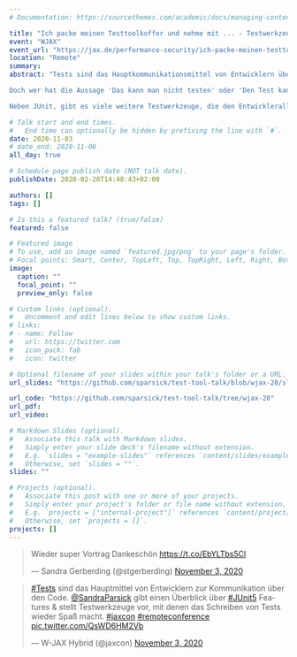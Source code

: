 ```yaml
---
# Documentation: https://sourcethemes.com/academic/docs/managing-content/

title: "Ich packe meinen Testtoolkoffer und nehme mit ... - Testwerkzeuge für den Entwickleralltag"
event: "WJAX"
event_url: "https://jax.de/performance-security/ich-packe-meinen-testtoolkoffer-und-nehme-mit-testwerkzeuge-fuer-den-entwickleralltag/"
location: "Remote"
summary:
abstract: "Tests sind das Hauptkommunikationsmittel von Entwicklern über den Code. Mit Tests kommuniziert man auch noch mit dem nächsten Entwickler, nachdem man das Projekt verlassen hat. Tests sind eine lebende Spezifikation des Codes, den sie testen. Man sollte sie mindestens so sauber halten, wie den Produktionscode - wenn nicht sauberer.

Doch wer hat die Aussage 'Das kann man nicht testen' oder 'Den Test kann man nicht schöner schreiben' noch nicht gehört? Oft basieren diese Aussagen darauf, dass man den Großteil des Arsenals der Testwerkzeuge, die uns Java-Entwicklern inzwischen zur Verfügung stehen, noch nicht kennt.

Neben JUnit, gibt es viele weitere Testwerkzeuge, die den Entwickleralltag beim Testschreiben vereinfachen können. Dieser Vortrag gibt einen Überblick über nicht so bekannte Features von JUnit 5 und stellt nicht so bekannte Testwerkzeuge vor, mit denen das Schreiben von Tests wieder Spaß macht."

# Talk start and end times.
#   End time can optionally be hidden by prefixing the line with `#`.
date: 2020-11-03
# date_end: 2020-11-06
all_day: true

# Schedule page publish date (NOT talk date).
publishDate: 2020-02-20T14:48:43+02:00

authors: []
tags: []

# Is this a featured talk? (true/false)
featured: false

# Featured image
# To use, add an image named `featured.jpg/png` to your page's folder.
# Focal points: Smart, Center, TopLeft, Top, TopRight, Left, Right, BottomLeft, Bottom, BottomRight.
image:
  caption: ""
  focal_point: ""
  preview_only: false

# Custom links (optional).
#   Uncomment and edit lines below to show custom links.
# links:
# - name: Follow
#   url: https://twitter.com
#   icon_pack: fab
#   icon: twitter

# Optional filename of your slides within your talk's folder or a URL.
url_slides: "https://github.com/sparsick/test-tool-talk/blob/wjax-20/slides/2020.11%20-%20WJAX%20-%20Ich%20packe%20meinen%20Testtoolkoffer%20und%20nehme%20mit.pdf"

url_code: "https://github.com/sparsick/test-tool-talk/tree/wjax-20"
url_pdf:
url_video:

# Markdown Slides (optional).
#   Associate this talk with Markdown slides.
#   Simply enter your slide deck's filename without extension.
#   E.g. `slides = "example-slides"` references `content/slides/example-slides.md`.
#   Otherwise, set `slides = ""`.
slides: ""

# Projects (optional).
#   Associate this post with one or more of your projects.
#   Simply enter your project's folder or file name without extension.
#   E.g. `projects = ["internal-project"]` references `content/project/deep-learning/index.md`.
#   Otherwise, set `projects = []`.
projects: []
---
```

<blockquote class="twitter-tweet"><p lang="de" dir="ltr">Wieder super Vortrag Dankeschön <a href="https://t.co/EbYLTbs5Cl">https://t.co/EbYLTbs5Cl</a></p>&mdash; Sandra Gerberding (@stgerberding) <a href="https://twitter.com/stgerberding/status/1323657506208571392?ref_src=twsrc%5Etfw">November 3, 2020</a></blockquote> <script async src="https://platform.twitter.com/widgets.js" charset="utf-8"></script>

<blockquote class="twitter-tweet"><p lang="de" dir="ltr"><a href="https://twitter.com/hashtag/Tests?src=hash&amp;ref_src=twsrc%5Etfw">#Tests</a> sind das Hauptmittel von Entwicklern zur Kommunikation über den Code. <a href="https://twitter.com/SandraParsick?ref_src=twsrc%5Etfw">@SandraParsick</a> gibt einen Überblick über <a href="https://twitter.com/hashtag/JUnit5?src=hash&amp;ref_src=twsrc%5Etfw">#JUnit5</a> Features &amp; stellt Testwerkzeuge vor, mit denen das Schreiben von Tests wieder Spaß macht. <a href="https://twitter.com/hashtag/jaxcon?src=hash&amp;ref_src=twsrc%5Etfw">#jaxcon</a> <a href="https://twitter.com/hashtag/remoteconference?src=hash&amp;ref_src=twsrc%5Etfw">#remoteconference</a> <a href="https://t.co/QsWD6HM2Vb">pic.twitter.com/QsWD6HM2Vb</a></p>&mdash; W-JAX Hybrid (@jaxcon) <a href="https://twitter.com/jaxcon/status/1323637616336658433?ref_src=twsrc%5Etfw">November 3, 2020</a></blockquote> <script async src="https://platform.twitter.com/widgets.js" charset="utf-8"></script>
